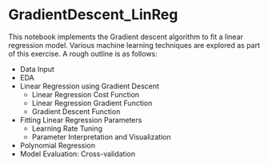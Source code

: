 # GradientDescent_LinReg

This notebook implements the Gradient descent algorithm to fit a linear regression model. Various machine learning techniques are explored as part of this exercise. A rough outline is as follows:

* Data Input
* EDA
* Linear Regression using Gradient Descent
  * Linear Regression Cost Function
  * Linear Regression Gradient Function
  * Gradient Descent Function
* Fitting Linear Regression Parameters
  * Learning Rate Tuning
  * Parameter Interpretation and Visualization
* Polynomial Regression
* Model Evaluation: Cross-validation
